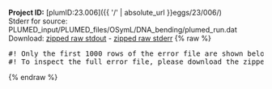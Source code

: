 **Project ID:** [plumID:23.006]({{ '/' | absolute_url }}eggs/23/006/)  
Stderr for source:  PLUMED_input/PLUMED_files/OSymL/DNA_bending/plumed_run.dat   
Download: [zipped raw stdout](plumed_run.dat.plumed_master.stdout.txt.zip) - [zipped raw stderr](plumed_run.dat.plumed_master.stderr.txt.zip) 
{% raw %}
<pre>
#! Only the first 1000 rows of the error file are shown below
#! To inspect the full error file, please download the zipped raw stderr file above
</pre>
{% endraw %}
